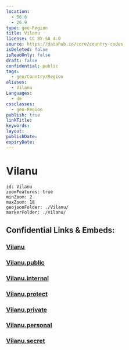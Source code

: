```yaml
---
location:
  - 56.6
  - 26.9
type: geo-Region
title: Vilanu
license: CC BY-SA 4.0
source: https://datahub.io/core/country-codes
isDeleted: false
isReadOnly: false
draft: false
confidential: public
tags:
  - geo/Country/Region
aliases:
  - Vilanu
Languages:
  - de
cssclasses:
  - geo-Region
publish: true
linkTitle:
keywords:
layout:
publishDate:
expiryDate:
---
```


# Vilanu

```leaflet
id: Vilanu
zoomFeatures: true 
minZoom: 2 
maxZoom: 18
geojsonFolder: ./Vilanu/
markerFolder: ./Vilanu/
```


## Confidential Links & Embeds: 

### [Vilanu](/_Standards/Earth/Continent/Europe/Europe~North/Latvia/Counties/Vilanu.md) 

### [Vilanu.public](/_public/Earth/Continent/Europe/Europe~North/Latvia/Counties/Vilanu.public.md) 

### [Vilanu.internal](/_internal/Earth/Continent/Europe/Europe~North/Latvia/Counties/Vilanu.internal.md) 

### [Vilanu.protect](/_protect/Earth/Continent/Europe/Europe~North/Latvia/Counties/Vilanu.protect.md) 

### [Vilanu.private](/_private/Earth/Continent/Europe/Europe~North/Latvia/Counties/Vilanu.private.md) 

### [Vilanu.personal](/_personal/Earth/Continent/Europe/Europe~North/Latvia/Counties/Vilanu.personal.md) 

### [Vilanu.secret](/_secret/Earth/Continent/Europe/Europe~North/Latvia/Counties/Vilanu.secret.md)

